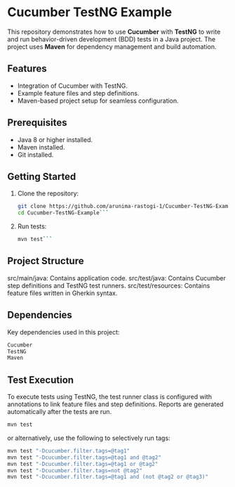 # Cucumber TestNG Example     
 
This repository demonstrates how to use **Cucumber** with **TestNG** to write and run behavior-driven development (BDD) tests in a Java project. The project uses **Maven** for dependency management and build automation.
 
## Features 
- Integration of Cucumber with TestNG. 
- Example feature files and step definitions.  
- Maven-based project setup for seamless configuration.  
 
## Prerequisites  
- Java 8 or higher installed. 
- Maven installed.       
- Git installed. 
   
## Getting Started  
1. Clone the repository:
   ```bash 
   git clone https://github.com/arunima-rastogi-1/Cucumber-TestNG-Example.git
   cd Cucumber-TestNG-Example```
   
2. Run tests:
   ```bash
   mvn test```

## Project Structure
src/main/java: Contains application code.
src/test/java: Contains Cucumber step definitions and TestNG test runners.
src/test/resources: Contains feature files written in Gherkin syntax.


## Dependencies
Key dependencies used in this project:
```bash
Cucumber
TestNG
Maven
```

## Test Execution
To execute tests using TestNG, the test runner class is configured with annotations to link feature files and step definitions.
Reports are generated automatically after the tests are run.
```bash
mvn test
```

or alternatively, use the following to selectively run tags:

```bash
mvn test "-Dcucumber.filter.tags=@tag1"
mvn test "-Dcucumber.filter.tags=@tag1 and @tag2"
mvn test "-Dcucumber.filter.tags=@tag1 or @tag2"
mvn test "-Dcucumber.filter.tags=not @tag2"
mvn test "-Dcucumber.filter.tags=@tag1 and (not @tag2 or @tag3)"
```
